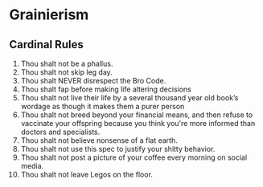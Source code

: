 #  Grainierism 
## Cardinal Rules
1. Thou shalt not be a phallus.
2. Thou shalt not skip leg day.
3. Thou shalt NEVER disrespect the Bro Code.
4. Thou shalt fap before making life altering decisions
5. Thou shalt not live their life by a several thousand year old book’s wordage as though it makes them a purer person
6. Thou shalt not breed beyond your financial means, and then refuse to vaccinate your offspring because you think you're more informed than doctors and specialists.
7. Thou shalt not believe nonsense of a flat earth.
8. Thou shalt not use this spec to justify your shitty behavior.
9. Thou shalt not post a picture of your coffee every morning on social media.
10. Thou shalt not leave Legos on the floor.
